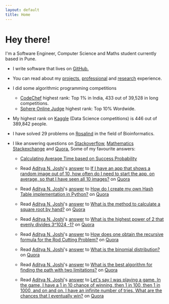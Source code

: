 ```yaml
---
layout: default
title: Home
---
```


# Hey there!

I'm a Software Engineer, Computer Science and Maths student currently based in Pune.

* I write software that lives on [GitHub.](https://github.com/adijo) 

* You can read about my [projects](http://adijo.github.io/projects/), [professional](http://adijo.github.io/professional/) and [research](http://adijo.github.io/research/) experience.

* I did some algorithmic programming competitions
  * [CodeChef](https://www.codechef.com/users/adijo) highest rank: Top 1% in India, 433 out of 39,528 in long competitions.
  * [Sphere Online Judge](http://www.spoj.com/users/adijo/) highest rank: Top 10% Wordwide.

* My highest rank on [Kaggle](https://www.kaggle.com/adityanjoshi) (Data Science competitions) is 446 out of 389,842 people. 

* I have solved 29 problems on [Rosalind](http://rosalind.info/users/adijo/) in the field of Bioinformatics.

* I like answering questions on [Stackoverflow](http://stackoverflow.com/users/3375198/adijo), [Mathematics Stackexchange](http://math.stackexchange.com/users/113573/adijo) and [Quora.](https://www.quora.com/Aditya-N-Joshi) Some of my favourite answers:

  
  * [Calculating Average Time based on Success Probability](http://math.stackexchange.com/a/787923/113573)
  
  * <span class="quora-content-embed" data-name="If-I-have-an-app-that-shows-a-random-image-out-of-10-how-often-do-I-need-to-start-the-app-on-average-so-that-I-have-seen-all-10-images/answer/Aditya-N-Joshi">Read <a class="quora-content-link" data-width="559" load-full-answer="False" data-key="32cf67fed87b6eebb16a4ba730ac79aa" data-id="5563204" data-embed="bojnhmn" href="https://www.quora.com/If-I-have-an-app-that-shows-a-random-image-out-of-10-how-often-do-I-need-to-start-the-app-on-average-so-that-I-have-seen-all-10-images/answer/Aditya-N-Joshi" data-type="answer" data-height="250"><a href="https://www.quora.com/Aditya-N-Joshi">Aditya N. Joshi</a>&#039;s <a href="/If-I-have-an-app-that-shows-a-random-image-out-of-10-how-often-do-I-need-to-start-the-app-on-average-so-that-I-have-seen-all-10-images#ans5563204">answer</a> to <a href="/If-I-have-an-app-that-shows-a-random-image-out-of-10-how-often-do-I-need-to-start-the-app-on-average-so-that-I-have-seen-all-10-images" ref="canonical">If I have an app that shows a random image out of 10, how often do I need to start the app, on average, so that I have seen all 10 images?</a></a> on <a href="https://www.__nousername__.main.quora.com">Quora</a><script type="text/javascript" src="https://www.quora.com/widgets/content"></script></span>

  * <span class="quora-content-embed" data-name="How-do-I-create-my-own-Hash-Table-implementation-in-Python/answer/Aditya-N-Joshi">Read <a class="quora-content-link" data-width="559" load-full-answer="False" data-key="ab8dd7613ed5859ea844f3fdcbbea19f" data-id="3657478" data-embed="bojnhmn" href="https://www.quora.com/How-do-I-create-my-own-Hash-Table-implementation-in-Python/answer/Aditya-N-Joshi" data-type="answer" data-height="250"><a href="https://www.quora.com/Aditya-N-Joshi">Aditya N. Joshi</a>&#039;s <a href="/How-do-I-create-my-own-Hash-Table-implementation-in-Python#ans3657478">answer</a> to <a href="/How-do-I-create-my-own-Hash-Table-implementation-in-Python" ref="canonical">How do I create my own Hash Table implementation in Python?</a></a> on <a href="https://www.__nousername__.main.quora.com">Quora</a><script type="text/javascript" src="https://www.quora.com/widgets/content"></script></span>


  * <span class="quora-content-embed" data-name="What-is-the-method-to-calculate-a-square-root-by-hand/answer/Aditya-N-Joshi">Read <a class="quora-content-link" data-width="559" load-full-answer="False" data-key="94e2a33a88e3e8df48df8e869b05da81" data-id="2675512" data-embed="bojnhmn" href="https://www.quora.com/What-is-the-method-to-calculate-a-square-root-by-hand/answer/Aditya-N-Joshi" data-type="answer" data-height="250"><a href="https://www.quora.com/Aditya-N-Joshi">Aditya N. Joshi</a>&#039;s <a href="/What-is-the-method-to-calculate-a-square-root-by-hand#ans2675512">answer</a> to <a href="/What-is-the-method-to-calculate-a-square-root-by-hand" ref="canonical">What is the method to calculate a square root by hand?</a></a> on <a href="https://www.__nousername__.main.quora.com">Quora</a><script type="text/javascript" src="https://www.quora.com/widgets/content"></script></span>

  * <span class="quora-content-embed" data-name="What-is-the-highest-power-of-2-that-evenly-divides-3-1024-1/answer/Aditya-N-Joshi">Read <a class="quora-content-link" data-width="559" load-full-answer="False" data-key="c1b4f687c73d452ae6619654622d8085" data-id="4303267" data-embed="bojnhmn" href="https://www.quora.com/What-is-the-highest-power-of-2-that-evenly-divides-3-1024-1/answer/Aditya-N-Joshi" data-type="answer" data-height="250"><a href="https://www.quora.com/Aditya-N-Joshi">Aditya N. Joshi</a>&#039;s <a href="/What-is-the-highest-power-of-2-that-evenly-divides-3-1024-1#ans4303267">answer</a> to <a href="/What-is-the-highest-power-of-2-that-evenly-divides-3-1024-1" ref="canonical">What is the highest power of 2 that evenly divides 3^1024 -1?</a></a> on <a href="https://www.__nousername__.main.quora.com">Quora</a><script type="text/javascript" src="https://www.quora.com/widgets/content"></script></span>

  * <span class="quora-content-embed" data-name="How-does-one-obtain-the-recursive-formula-for-the-Rod-Cutting-Problem/answer/Aditya-N-Joshi">Read <a class="quora-content-link" data-width="559" load-full-answer="False" data-key="468445e7ef2adf33314c2f5aa2ad067c" data-id="6096895" data-embed="bojnhmn" href="https://www.quora.com/How-does-one-obtain-the-recursive-formula-for-the-Rod-Cutting-Problem/answer/Aditya-N-Joshi" data-type="answer" data-height="250"><a href="https://www.quora.com/Aditya-N-Joshi">Aditya N. Joshi</a>&#039;s <a href="/How-does-one-obtain-the-recursive-formula-for-the-Rod-Cutting-Problem#ans6096895">answer</a> to <a href="/How-does-one-obtain-the-recursive-formula-for-the-Rod-Cutting-Problem" ref="canonical">How does one obtain the recursive formula for the Rod Cutting Problem?</a></a> on <a href="https://www.__nousername__.main.quora.com">Quora</a><script type="text/javascript" src="https://www.quora.com/widgets/content"></script></span>

  * <span class="quora-content-embed" data-name="What-is-the-binomial-distribution/answer/Aditya-N-Joshi">Read <a class="quora-content-link" data-width="559" load-full-answer="False" data-key="e4d0086d098109cbe19a4ccf2c8aec20" data-id="2703760" data-embed="bojnhmn" href="https://www.quora.com/What-is-the-binomial-distribution/answer/Aditya-N-Joshi" data-type="answer" data-height="250"><a href="https://www.quora.com/Aditya-N-Joshi">Aditya N. Joshi</a>&#039;s <a href="/What-is-the-binomial-distribution#ans2703760">answer</a> to <a href="/What-is-the-binomial-distribution" ref="canonical">What is the binomial distribution?</a></a> on <a href="https://www.__nousername__.main.quora.com">Quora</a><script type="text/javascript" src="https://www.quora.com/widgets/content"></script></span>

  * <span class="quora-content-embed" data-name="What-is-the-best-algorithm-for-finding-the-path-with-two-limitations/answer/Aditya-N-Joshi">Read <a class="quora-content-link" data-width="559" load-full-answer="False" data-key="09dee7c735c3413e63f2fbc7eda5fc3a" data-id="9504273" data-embed="bojnhmn" href="https://www.quora.com/What-is-the-best-algorithm-for-finding-the-path-with-two-limitations/answer/Aditya-N-Joshi" data-type="answer" data-height="250"><a href="https://www.quora.com/Aditya-N-Joshi">Aditya N. Joshi</a>&#039;s <a href="/What-is-the-best-algorithm-for-finding-the-path-with-two-limitations#ans9504273">answer</a> to <a href="/What-is-the-best-algorithm-for-finding-the-path-with-two-limitations" ref="canonical">What is the best algorithm for finding the path with two limitations?</a></a> on <a href="https://www.__nousername__.main.quora.com">Quora</a><script type="text/javascript" src="https://www.quora.com/widgets/content"></script></span>

  * <span class="quora-content-embed" data-name="Lets-say-I-was-playing-a-game-In-the-game-I-have-a-1-in-10-chance-of-winning-then-1-in-100-then-1-in-1000-and-on-and-on-I-have-an-infinite-number-of-tries-What-are-the-chances-that-I-eventually-win/answer/Aditya-N-Joshi">Read <a class="quora-content-link" data-width="559" load-full-answer="False" data-key="48478776862c9b11a7f660d4950337a5" data-id="4617386" data-embed="bojnhmn" href="https://www.quora.com/Lets-say-I-was-playing-a-game-In-the-game-I-have-a-1-in-10-chance-of-winning-then-1-in-100-then-1-in-1000-and-on-and-on-I-have-an-infinite-number-of-tries-What-are-the-chances-that-I-eventually-win/answer/Aditya-N-Joshi" data-type="answer" data-height="250"><a href="https://www.quora.com/Aditya-N-Joshi">Aditya N. Joshi</a>&#039;s <a href="/Lets-say-I-was-playing-a-game-In-the-game-I-have-a-1-in-10-chance-of-winning-then-1-in-100-then-1-in-1000-and-on-and-on-I-have-an-infinite-number-of-tries-What-are-the-chances-that-I-eventually-win#ans4617386">answer</a> to <a href="/Lets-say-I-was-playing-a-game-In-the-game-I-have-a-1-in-10-chance-of-winning-then-1-in-100-then-1-in-1000-and-on-and-on-I-have-an-infinite-number-of-tries-What-are-the-chances-that-I-eventually-win" ref="canonical">Let&#039;s say I was playing a game. In the game, I have a 1 in 10 chance of winning, then 1 in 100, then 1 in 1000, and on and on. I have an infinite number of tries. What are the chances that I eventually win?</a></a> on <a href="https://www.__nousername__.main.quora.com">Quora</a><script type="text/javascript" src="https://www.quora.com/widgets/content"></script></span>

